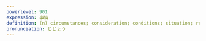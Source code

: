 ```yaml
---
powerlevel: 901
expression: 事情
definition: (n) circumstances; consideration; conditions; situation; reasons; (P)
pronunciation: じじょう
---
```


